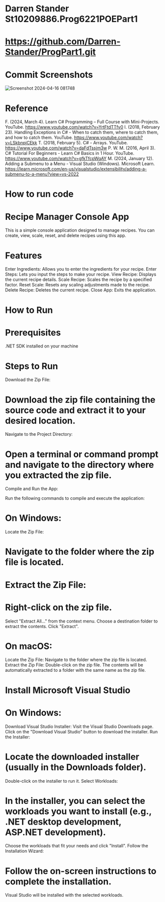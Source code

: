 # Darren Stander St10209886.Prog6221POEPart1
# https://github.com/Darren-Stander/ProgPart1.git
# Commit Screenshots
![Screenshot 2024-04-16 081748](https://github.com/Darren-Stander/ProgPart1/assets/163761702/86de50f7-e609-4722-9ea3-7ced3b20cba3)

# Reference
F. (2024, March 4). Learn C# Programming – Full Course with Mini-Projects. YouTube. https://www.youtube.com/watch?v=YrtFtdTTfv0
I. (2018, February 23). Handling Exceptions in C# - When to catch them, where to catch them, and how to catch them. YouTube. https://www.youtube.com/watch?v=LSkbnpjCEkk
T. (2018, February 5). C# - Arrays. YouTube. https://www.youtube.com/watch?v=daFdTssjm3w
P. W. M. (2016, April 3). C# Tutorial For Beginners - Learn C# Basics in 1 Hour. YouTube. https://www.youtube.com/watch?v=gfkTfcpWqAY
M. (2024, January 12). Adding a Submenu to a Menu - Visual Studio (Windows). Microsoft Learn. https://learn.microsoft.com/en-us/visualstudio/extensibility/adding-a-submenu-to-a-menu?view=vs-2022


# How to run code
# Recipe Manager Console App
This is a simple console application designed to manage recipes. You can create, view, scale, reset, and delete recipes using this app.

# Features
Enter Ingredients: Allows you to enter the ingredients for your recipe.
Enter Steps: Lets you input the steps to make your recipe.
View Recipe: Displays the current recipe details.
Scale Recipe: Scales the recipe by a specified factor.
Reset Scale: Resets any scaling adjustments made to the recipe.
Delete Recipe: Deletes the current recipe.
Close App: Exits the application.

# How to Run
# Prerequisites
.NET SDK installed on your machine

# Steps to Run
Download the Zip File:

# Download the zip file containing the source code and extract it to your desired location.
Navigate to the Project Directory:

# Open a terminal or command prompt and navigate to the directory where you extracted the zip file.
Compile and Run the App:

Run the following commands to compile and execute the application:

# On Windows:
Locate the Zip File:

# Navigate to the folder where the zip file is located.

# Extract the Zip File:

# Right-click on the zip file.
Select "Extract All..." from the context menu.
Choose a destination folder to extract the contents.
Click "Extract".

# On macOS:
Locate the Zip File:
Navigate to the folder where the zip file is located.
Extract the Zip File:
Double-click on the zip file.
The contents will be automatically extracted to a folder with the same name as the zip file.

# Install Microsoft Visual Studio

# On Windows:
Download Visual Studio Installer:
Visit the Visual Studio Downloads page.
Click on the "Download Visual Studio" button to download the installer.
Run the Installer:

# Locate the downloaded installer (usually in the Downloads folder).
Double-click on the installer to run it.
Select Workloads:

# In the installer, you can select the workloads you want to install (e.g., .NET desktop development, ASP.NET development).
Choose the workloads that fit your needs and click "Install".
Follow the Installation Wizard:

# Follow the on-screen instructions to complete the installation.
Visual Studio will be installed with the selected workloads.
